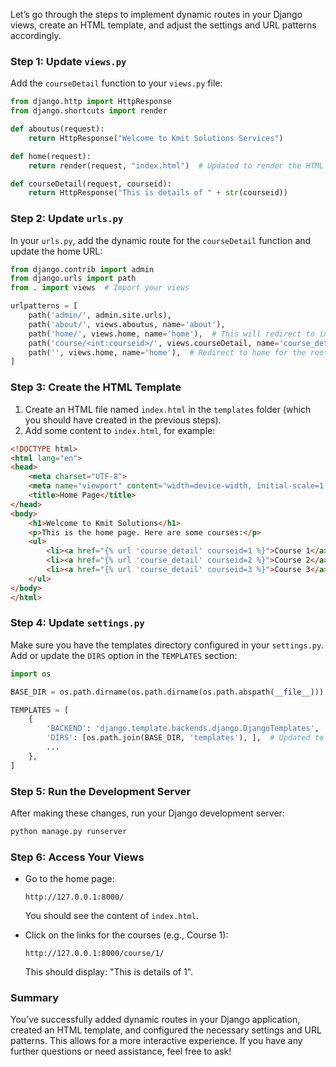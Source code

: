 Let’s go through the steps to implement dynamic routes in your Django views, create an HTML template, and adjust the settings and URL patterns accordingly.

### Step 1: Update `views.py`

Add the `courseDetail` function to your `views.py` file:

```python
from django.http import HttpResponse
from django.shortcuts import render

def aboutus(request):
    return HttpResponse("Welcome to Kmit Solutions Services")

def home(request):
    return render(request, "index.html")  # Updated to render the HTML template

def courseDetail(request, courseid):
    return HttpResponse("This is details of " + str(courseid))
```

### Step 2: Update `urls.py`

In your `urls.py`, add the dynamic route for the `courseDetail` function and update the home URL:

```python
from django.contrib import admin
from django.urls import path
from . import views  # Import your views

urlpatterns = [
    path('admin/', admin.site.urls),
    path('about/', views.aboutus, name='about'),
    path('home/', views.home, name='home'),  # This will redirect to index.html
    path('course/<int:courseid>/', views.courseDetail, name='course_detail'),  # Dynamic route
    path('', views.home, name='home'),  # Redirect to home for the root URL
]
```

### Step 3: Create the HTML Template

1. Create an HTML file named `index.html` in the `templates` folder (which you should have created in the previous steps).
2. Add some content to `index.html`, for example:

```html
<!DOCTYPE html>
<html lang="en">
<head>
    <meta charset="UTF-8">
    <meta name="viewport" content="width=device-width, initial-scale=1.0">
    <title>Home Page</title>
</head>
<body>
    <h1>Welcome to Kmit Solutions</h1>
    <p>This is the home page. Here are some courses:</p>
    <ul>
        <li><a href="{% url 'course_detail' courseid=1 %}">Course 1</a></li>
        <li><a href="{% url 'course_detail' courseid=2 %}">Course 2</a></li>
        <li><a href="{% url 'course_detail' courseid=3 %}">Course 3</a></li>
    </ul>
</body>
</html>
```

### Step 4: Update `settings.py`

Make sure you have the templates directory configured in your `settings.py`. Add or update the `DIRS` option in the `TEMPLATES` section:

```python
import os

BASE_DIR = os.path.dirname(os.path.dirname(os.path.abspath(__file__)))

TEMPLATES = [
    {
        'BACKEND': 'django.template.backends.django.DjangoTemplates',
        'DIRS': [os.path.join(BASE_DIR, 'templates'), ],  # Updated to include the templates directory
        ...
    },
]
```

### Step 5: Run the Development Server

After making these changes, run your Django development server:

```bash
python manage.py runserver
```

### Step 6: Access Your Views

- Go to the home page:
  ```
  http://127.0.0.1:8000/
  ```
  You should see the content of `index.html`.

- Click on the links for the courses (e.g., Course 1):
  ```
  http://127.0.0.1:8000/course/1/
  ```
  This should display: "This is details of 1".

### Summary

You’ve successfully added dynamic routes in your Django application, created an HTML template, and configured the necessary settings and URL patterns. This allows for a more interactive experience. If you have any further questions or need assistance, feel free to ask!
